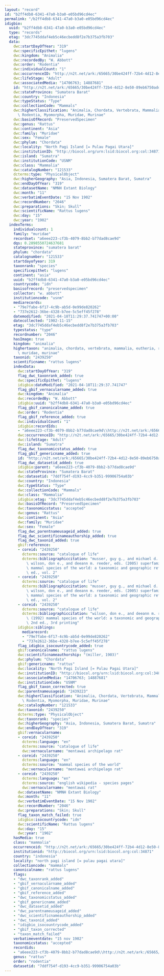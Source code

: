 ```yaml
---
layout: "record"
id: "b2ff4db8-6341-47a0-b3a0-e05bd96cd4ec"
permalink: "/b2ff4db8-6341-47a0-b3a0-e05bd96cd4ec"
idigbio:
  uuid: "b2ff4db8-6341-47a0-b3a0-e05bd96cd4ec"
  type: "records"
  etag: "3dc7745ddaf4eb5c46ecbedd8f2e7b375a3fb703"
  data:
    dwc:startDayOfYear: "319"
    dwc:specificEpithet: "lugens"
    dwc:kingdom: "Animalia"
    dwc:recordedBy: "W. Abbott"
    dwc:order: "Rodentia"
    dwc:individualCount: "1"
    dwc:occurrenceID: "http://n2t.net/ark:/65665/30be424ff-72b4-4d12-8e50-89eb6750add9"
    dwc:lifeStage: "Adult"
    dwc:associatedMedia: "14706763; 14887681"
    id: "http://n2t.net/ark:/65665/30be424ff-72b4-4d12-8e50-89eb6750add9"
    dwc:stateProvince: "Sumatera Barat"
    dwc:country: "Indonesia"
    dwc:typeStatus: "Type"
    dwc:collectionCode: "Mammals"
    dwc:higherClassification: "Animalia, Chordata, Vertebrata, Mammalia, Eutheria,\
      \ Rodentia, Myomorpha, Muridae, Murinae"
    dwc:basisOfRecord: "PreservedSpecimen"
    dwc:genus: "Rattus"
    dwc:continent: "Asia"
    dwc:family: "Muridae"
    dwc:sex: "Female"
    dwc:phylum: "Chordata"
    dwc:locality: "North Pagi Island [= Pulau Pagai Utara]"
    dwc:institutionID: "http://biocol.org/urn:lsid:biocol.org:col:34871"
    dwc:island: "Sumatra"
    dwc:institutionCode: "USNM"
    dwc:class: "Mammalia"
    dwc:catalogNumber: "121533"
    dcterms:type: "PhysicalObject"
    dwc:higherGeography: "Asia, Indonesia, Sumatera Barat, Sumatra"
    dwc:endDayOfYear: "319"
    dwc:datasetName: "NMNH Extant Biology"
    dwc:month: "11"
    dwc:verbatimEventDate: "15 Nov 1902"
    dwc:recordNumber: "2046"
    dwc:preparations: "Skin; Skull"
    dwc:scientificName: "Rattus lugens"
    dwc:day: "15"
    dwc:year: "1902"
  indexTerms:
    individualcount: 1
    family: "muridae"
    recordset: "a6eee223-cf3b-4079-8bb2-b77dad8cae9d"
    dqs: 0.2898550724637681
    stateprovince: "sumatera barat"
    phylum: "chordata"
    catalognumber: "121533"
    startdayofyear: 319
    taxonrank: "species"
    specificepithet: "lugens"
    continent: "asia"
    uuid: "b2ff4db8-6341-47a0-b3a0-e05bd96cd4ec"
    countrycode: "idn"
    basisofrecord: "preservedspecimen"
    collector: "w. abbott"
    institutioncode: "usnm"
    mediarecords:
    - "79e7fabe-6f17-4c9b-ab5d-0e99de820262"
    - "737e2612-36be-4328-b7ee-5c5eff45f278"
    datemodified: "2021-04-18T11:29:37.741747+00:00"
    datecollected: "1902-11-15"
    etag: "3dc7745ddaf4eb5c46ecbedd8f2e7b375a3fb703"
    typestatus: "type"
    recordnumber: "2046"
    hasImage: true
    kingdom: "animalia"
    highertaxon: "animalia, chordata, vertebrata, mammalia, eutheria, rodentia, myomorpha,\
      \ muridae, murinae"
    taxonid: "2439250"
    scientificname: "rattus lugens"
    indexData:
      dwc:startDayOfYear: "319"
      flag_dwc_taxonrank_added: true
      dwc:specificEpithet: "lugens"
      idigbio:dateModified: "2021-04-18T11:29:37.741747"
      flag_gbif_vernacularname_added: true
      dwc:kingdom: "Animalia"
      dwc:recordedBy: "W. Abbott"
      idigbio:uuid: "b2ff4db8-6341-47a0-b3a0-e05bd96cd4ec"
      flag_gbif_canonicalname_added: true
      dwc:order: "Rodentia"
      flag_gbif_reference_added: true
      dwc:individualCount: "1"
      idigbio:recordIds:
      - "a6eee223-cf3b-4079-8bb2-b77dad8cae9d\\http://n2t.net/ark:/65665/30be424ff-72b4-4d12-8e50-89eb6750add9"
      dwc:occurrenceID: "http://n2t.net/ark:/65665/30be424ff-72b4-4d12-8e50-89eb6750add9"
      dwc:lifeStage: "Adult"
      dwc:island: "Sumatra"
      flag_dwc_taxonomicstatus_added: true
      flag_gbif_genericname_added: true
      id: "http://n2t.net/ark:/65665/30be424ff-72b4-4d12-8e50-89eb6750add9"
      flag_dwc_datasetid_added: true
      idigbio:parent: "a6eee223-cf3b-4079-8bb2-b77dad8cae9d"
      dwc:stateProvince: "Sumatera Barat"
      dwc:datasetid: "7ddf754f-d193-4cc9-b351-99906754a03b"
      dwc:country: "Indonesia"
      dwc:typeStatus: "Type"
      dwc:collectionCode: "Mammals"
      dwc:class: "Mammalia"
      idigbio:etag: "3dc7745ddaf4eb5c46ecbedd8f2e7b375a3fb703"
      dwc:basisOfRecord: "PreservedSpecimen"
      dwc:taxonomicstatus: "accepted"
      dwc:genus: "Rattus"
      dwc:continent: "Asia"
      dwc:family: "Muridae"
      dwc:sex: "Female"
      flag_dwc_parentnameusageid_added: true
      flag_dwc_scientificnameauthorship_added: true
      flag_dwc_taxonid_added: true
      gbif:reference:
      - coreid: "2439250"
        dcterms:source: "catalogue of life"
        dcterms:bibliographiccitation: "musser, guy g., and michael d. carleton /\
          \ wilson, don e., and deeann m. reeder, eds. (2005) superfamily muroidea:\
          \ mammal species of the world: a taxonomic and geographic reference, 3rd\
          \ ed., vol. 2"
      - coreid: "2439250"
        dcterms:source: "catalogue of life"
        dcterms:bibliographiccitation: "musser, guy g., and michael d. carleton /\
          \ wilson, don e., and deeann m. reeder, eds. (2005) superfamily muroidea:\
          \ mammal species of the world: a taxonomic and geographic reference, 3rd\
          \ ed., vol. 2"
      - coreid: "2439250"
        dcterms:source: "catalogue of life"
        dcterms:bibliographiccitation: "wilson, don e., and deeann m. reeder, eds.\
          \ (1992) mammal species of the world: a taxonomic and geographic reference,\
          \ 2nd ed., 3rd printing"
      idigbio:siblings:
        mediarecord:
        - "79e7fabe-6f17-4c9b-ab5d-0e99de820262"
        - "737e2612-36be-4328-b7ee-5c5eff45f278"
      flag_idigbio_isocountrycode_added: true
      gbif:canonicalname: "rattus lugens"
      dwc:scientificnameauthorship: "(miller, 1903)"
      dwc:phylum: "Chordata"
      gbif:genericname: "rattus"
      dwc:locality: "North Pagi Island [= Pulau Pagai Utara]"
      dwc:institutionID: "http://biocol.org/urn:lsid:biocol.org:col:34871"
      dwc:associatedMedia: "14706763; 14887681"
      dwc:institutionCode: "USNM"
      flag_gbif_taxon_corrected: true
      dwc:parentnameusageid: "2439223"
      dwc:higherClassification: "Animalia, Chordata, Vertebrata, Mammalia, Eutheria,\
        \ Rodentia, Myomorpha, Muridae, Murinae"
      dwc:catalogNumber: "121533"
      dwc:taxonid: "2439250"
      dcterms:type: "PhysicalObject"
      dwc:taxonrank: "species"
      dwc:higherGeography: "Asia, Indonesia, Sumatera Barat, Sumatra"
      dwc:endDayOfYear: "319"
      gbif:vernacularname:
      - coreid: "2439250"
        dcterms:language: "en"
        dcterms:source: "catalogue of life"
        dwc:vernacularname: "mentawai archipelago rat"
      - coreid: "2439250"
        dcterms:language: "en"
        dcterms:source: "mammal species of the world"
        dwc:vernacularname: "mentawai archipelago rat"
      - coreid: "2439250"
        dcterms:language: "en"
        dcterms:source: "english wikipedia - species pages"
        dwc:vernacularname: "mentawai rat"
      dwc:datasetName: "NMNH Extant Biology"
      dwc:month: "11"
      dwc:verbatimEventDate: "15 Nov 1902"
      dwc:recordNumber: "2046"
      dwc:preparations: "Skin; Skull"
      flag_taxon_match_failed: true
      idigbio:isocountrycode: "idn"
      dwc:scientificName: "Rattus lugens"
      dwc:day: "15"
      dwc:year: "1902"
    hasMedia: true
    class: "mammalia"
    occurrenceid: "http://n2t.net/ark:/65665/30be424ff-72b4-4d12-8e50-89eb6750add9"
    institutionid: "http://biocol.org/urn:lsid:biocol.org:col:34871"
    country: "indonesia"
    locality: "north pagi island [= pulau pagai utara]"
    collectioncode: "mammals"
    canonicalname: "rattus lugens"
    flags:
    - "dwc_taxonrank_added"
    - "gbif_vernacularname_added"
    - "gbif_canonicalname_added"
    - "gbif_reference_added"
    - "dwc_taxonomicstatus_added"
    - "gbif_genericname_added"
    - "dwc_datasetid_added"
    - "dwc_parentnameusageid_added"
    - "dwc_scientificnameauthorship_added"
    - "dwc_taxonid_added"
    - "idigbio_isocountrycode_added"
    - "gbif_taxon_corrected"
    - "taxon_match_failed"
    verbatimeventdate: "15 nov 1902"
    taxonomicstatus: "accepted"
    recordids:
    - "a6eee223-cf3b-4079-8bb2-b77dad8cae9d\\http://n2t.net/ark:/65665/30be424ff-72b4-4d12-8e50-89eb6750add9"
    genus: "rattus"
    order: "rodentia"
    datasetid: "7ddf754f-d193-4cc9-b351-99906754a03b"
---
```

